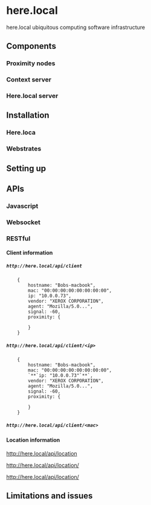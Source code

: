 # here.local
here.local ubiquitous computing software infrastructure


## Components

### Proximity nodes

### Context server

### Here.local server

## Installation

### Here.loca

### Webstrates

## Setting up

## APIs

### Javascript

### Websocket

### RESTful

#### Client information

##### `http://here.local/api/client`

```
    {
        hostname: "Bobs-macbook",
        mac: "00:00:00:00:00:00:00:00",
        ip: "10.0.0.73",
        vendor: "XEROX CORPORATION",
        agent: "Mozilla/5.0...",
        signal: -60,
        proximity: {
            
        }
    }
```

##### `http://here.local/api/client/<ip>`

```
    {
        hostname: "Bobs-macbook",
        mac: "00:00:00:00:00:00:00:00",
        `**`ip: "10.0.0.73"`**`,
        vendor: "XEROX CORPORATION",
        agent: "Mozilla/5.0...",
        signal: -60,
        proximity: {
            
        }
    }
```
  
##### `http://here.local/api/client/<mac>`


#### Location information


http://here.local/api/location

http://here.local/api/location/<ip>
  
http://here.local/api/location/<mac>

## Limitations and issues
